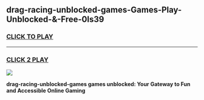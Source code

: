 
## drag-racing-unblocked-games-Games-Play-Unblocked-&-Free-0ls39
<h3>
<a href="https://premium76.site?title=drag-racing-unblocked-games&ref=24A">CLICK TO PLAY</a></h3>
<hr>

<h3>
<a href="https://premium76.site?title=drag-racing-unblocked-games&ref=24A">CLICK 2 PLAY</a>
  
</h3>

<a href="https://premium76.site?title=drag-racing-unblocked-games&ref=24A"><img src="https://clearcache.store/games.png"></a>


**drag-racing-unblocked-games games unblocked: Your Gateway to Fun and Accessible Online Gaming**
